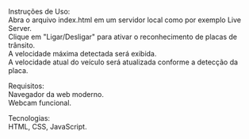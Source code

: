 Instruções de Uso:  
Abra o arquivo index.html em um servidor local como por exemplo Live Server.  
Clique em "Ligar/Desligar" para ativar o reconhecimento de placas de trânsito.  
A velocidade máxima detectada será exibida.  
A velocidade atual do veículo será atualizada conforme a detecção da placa.  

Requisitos:  
Navegador da web moderno.  
Webcam funcional.  

Tecnologias:  
HTML, CSS, JavaScript.  
